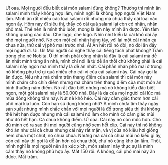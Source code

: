 Ư! oaa. Mọi người đều biết cái món salami đúng không? Thường thì mình ăn salami mình thấy không hợp lắm, mình nghĩ là không hợp người Việt Nam lắm. Mình ăn rất nhiều các loại salami rồi nhưng mà chưa thấy cái loại nào ngon ấy. Hôm nay đi siêu thị, thấy có cái quả salami lại còn có nhân, nhân phô mai. Thế nên là mình thử luôn, mong là lần này mình ăn được. Yên tâm không quảng cáo đâu. Che logo, che logo. Nhìn như kiểu là cái khố dai ấy nhở mọi người nhở. Nó còn một cái nhân húng tây, với lại một cái nhân cà chua nữa, thử cái vị phô mai trước nhá. Á! Ăn hết rồi nó đòi, nó đòi ăn đấy mọi người ơi. Ui. Ui! Mọi người có nghe thấy cái tiếng tách phát không? Trâm tróng che nè Nobita. Ừ thì mình phải công nhận là đây là cái salami mà dễ ăn nhất mình từng ăn nhá, mình chỉ nói là từ dễ ăn thôi chứ không phải là cái salami này ngon mà mình thấy là dễ ăn nhất. Cái phần nhân phô mai ở trong nó không phụ trợ gì quá nhiều cho cái vị của cái salami này. Cái này gọi là ăn được. Nếu như mà chấm trên thang điểm của salami thì cái món này mình chấm cho chín điểm nhưng mà chấm trên thang điểm của một món ăn bình thường năm điểm. Nó rất đặc biệt nhưng mà nó không kiểu đặc biệt ngon, một gói salami này là 50.000 nhá. Đây là da của mọi người cái lúc mà mùa đông không tắm này. Nứt nẻ khô héo. Cái này cảm giác thơm hơn cái phô mai kia luôn. Còn hạn sử dụng không nhở? À mình chưa tìm thấy ngày sản xuất nhưng mình chắc chắn với mọi người là đồ trong siêu thị thì không thể hết hạn được nhưng mà cái salami nó làm cho mình có cảm giác mùi như đồ hết hạn. Cà chua không điểm. Ư! oaa. Cái này nó còn mốc hơn. Cho dù mình có ra sao thì mọi người cũng nhớ xem hết clip. Cái này thì nó không khó ăn như cái cà chua nhưng cái này rất mặn, và vị của nó kiểu hơi giống nem chua một chút, nó chua chua. Nhưng mà cái cà chua mùi nó kiểu gì ấy, còn cái này thì gọi là dễ ăn hơn cà chua thôi, chứ nó cũng khó ăn lắm. Thôi, mình nghĩ là mọi người nên ăn xúc xích, món salami này thực sự là mình cảm thấy nó không phù hợp ấy. Mất 150 rồi. À không, cái phô mai này ăn được. Mất trăm.